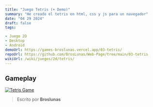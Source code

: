 ```yaml
---
title: "Juego Tetris (+ Demo)"
summary: "He creado el tetris en html, css y js para un navegador"
date: "04 29 2024"
draft: false
tags:

- Juego 2D
- Desktop
- Android
demoUrl: https://games-broslunas.vercel.app/03-tetris/
repoUrl: https://github.com/BrosLunas/Web-Page/tree/main/03-tetris
wikiUrl: /wiki/juegos/2d/tetris/
---
```


## Gameplay
[![Tetris Game](/img/games/tetris.png)](/video/gameplay/tetris.mp4)

> Escrito por **Broslunas**
